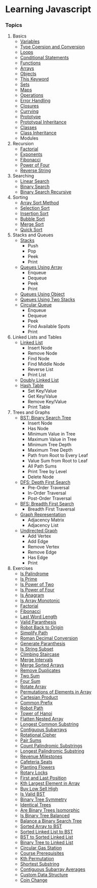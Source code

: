 # Learning Javascript
### Topics
1. Basics
    - [Variables](./Basics/variables.js)
    - [Type Coersion and Conversion](./Basics/type_coersion_coversion.js)
    - [Loops](./Basics/loops.js)
    - [Conditional Statements](./Basics/conditions.js)
    - [Functions](./Basics/functions.js)
    - [Arrays](./Basics/arrays.js)
    - [Objects](./Basics/objects.js)
    - [This Keyword](./Basics/this.js)
    - [Sets](./Basics/sets.js)
    - [Maps](./Basics/maps.js)
    - [Operations](./Basics/operations.js)
    - [Error Handling](./Basics/error.js)
    - [Closures](./Basics/closures.js)
    - [Currying](./Basics/currying.js)
    - [Prototype](./Basics/prototype.js)
    - [Prototypal Inheritance](./Basics/prototypal_inheritance.js)
    - [Classes](./Basics/classes.js)
    - [Class Inheritance](./Basics/class_inheritance.js)
    - Modules
2. Recursion
    - [Factorial](./Recursion/factorial.js)
    - [Exponents](./Recursion/exponents.js)
    - [Fibonacci](./Recursion/fibonacci.js)
    - [Power of Four](./Recursion/power_of_four.js)
    - [Reverse String](./Recursion/reverse_string.js)
3. Searching
    - [Linear Search](./Searching/linear_search.js)
    - [Binary Search](./Searching/binary_search.js)
    - [Binary Search Recursive](./Searching/binary_search_recursive.js)
4. Sorting
    - [Array Sort Method](./Sorting/sort_method.js)
    - [Selection Sort](./Sorting/selection_sort.js)
    - [Insertion Sort](./Sorting/insertion_sort.js)
    - [Bubble Sort](./Sorting/bubble_sort.js)
    - [Merge Sort](./Sorting/merge_sort.js)
    - [Quick Sort](./Sorting/quick_sort.js)
5. Stacks and Queues
    - [Stacks](./Stacks%20and%20Queues/stacks.js)
        - Push
        - Pop
        - Peek
        - Print
    - [Queues Using Array](./Stacks%20and%20Queues/queues_using_array.js)
        - Enqueue
        - Dequeue
        - Peek
        - Print
    - [Queues Using Object](./Stacks%20and%20Queues/queues_using_object.js)
    - [Queues Using Two Stacks](./Stacks%20and%20Queues/queue_using_stacks.js)
    - [Circular Queue](./Stacks%20and%20Queues/circular_queue.js)
        - Enqueue
        - Dequeue
        - Peek
        - Find Available Spots
        - Print
6. Linked Lists and Tables
    - [Linked List](./Linked%20Lists%20and%20Tables/linked_list.js)
        - Insert Node
        - Remove Node
        - Find Node
        - Find Middle Node
        - Reverse List
        - Print List
    - [Doubly Linked List](./Linked%20Lists%20and%20Tables/doubly_linked_list.js)
    - [Hash Table](./Linked%20Lists%20and%20Tables/hash_table.js)
        - Set Key/Value
        - Get Key/Value
        - Remove Key/Value
        - Print Table
7. Trees and Graphs
    - [BST: Binary Search Tree](./Trees%20and%20Graphs/binary_search_tree.js)
        - Insert Node
        - Has Node
        - Minimum Value in Tree
        - Maximum Value in Tree
        - Minimum Tree Depth
        - Maximum Tree Depth
        - Path from Root to Every Leaf
        - Value Sum from Root to Leaf
        - All Path Sums
        - Print Tree by Level
        - Delete Node
    - [DFS: Depth First Search](./Trees%20and%20Graphs/depth_first_search.js)
        - Pre-Order Traversal
        - In-Order Traversal
        - Post-Order Traversal
    - [BFS: Breadth First Search](./Trees%20and%20Graphs/breadth_first_search.js)
        - Breadth First Traversal
    - [Graph Representation](./Trees%20and%20Graphs/graph_representation.js)
        - Adjacency Matrix
        - Adjacency List
    - [Undirected Graph](./Trees%20and%20Graphs/graph.js)
        - Add Vertex
        - Add Edge
        - Remove Vertex
        - Remove Edge
        - Has Edge
        - Print
8. Exercises
    - [Is Palindrome](./Exercises/check_palindrome.js)
    - [Is Prime](./Exercises/check_prime.js)
    - [Is Power of Two](./Exercises/power_of_two.js)
    - [Is Power of Four](./Exercises/power_of_four.js)
    - [Is Anagram](./Exercises/is_anagram.js)
    - [Is Array Monotonic](./Exercises/is_monotonic.js)
    - [Factorial](./Exercises/factorial.js)
    - [Fibonacci](./Exercises/fibonacci.js)
    - [Last Word Length](./Exercises/last_word_length.js)
    - [Valid Paranthesis](./Exercises/valid_paranthesis.js)
    - [Robot Back to Origin](./Exercises/robot_returns_to_origin.js)
    - [Simplify Path](./Exercises/simplify_path.js)
    - [Roman Decimal Conversion](./Exercises/roman_decimal_conversion.js)
    - [Generate Paranthesis](./Exercises/generate_paranthesis.js)
    - [Is String Subset](./Exercises/check_subset.js)
    - [Climbing Staircase](./Exercises/climbing_staircase.js)
    - [Merge Intervals](./Exercises/merge_intervals.js)
    - [Merge Sorted Arrays](./Exercises/merge_sorted_arrays.js)
    - [Remove Duplicates](./Exercises/remove_duplicates.js)
    - [Two Sum](./Exercises/two_sum.js)
    - [Four Sum](./Exercises/four_sum.js)
    - [Rotate Array](./Exercises/rotate_array.js)
    - [Permutations of Elements in Array](./Exercises/array_elements_permutations.js)
    - [Cartesian Product](./Exercises/cartesian_product.js)
    - [Common Prefix](./Exercises/common_prefix.js)
    - [Robot Path](./Exercises/robot_path.js)
    - [Tower of Hanoi](./Exercises/tower_of_hanoi.js)
    - [Flatten Nested Array](./Exercises/flatten_array.js)
    - [Longest Common Substring](./Exercises/longest_common_substring.js)
    - [Contiguous Subarrays](./Exercises/contiguous_subarrays.js)
    - [Rotational Cipher](./Exercises/rotational_cipher.js)
    - [Pair Sums](./Exercises/pair_sums.js)
    - [Count Palindromic Substrings](./Exercises/palindrome_substrings.js)
    - [Longest Palindromic Substring](./Exercises/longest_palindromic_substring.js)
    - [Revenue Milestones](./Exercises/revenue_milestones.js)
    - [Cafeteria Seats](./Exercises/cafeteria_seats.js)
    - [Planting Flowers](./Exercises/can_plant_flower.js)
    - [Rotary Locks](./Exercises/rotary_lock.js)
    - [First and Last Position](./Exercises/first_and_last_position.js)
    - [Kth Largest Element in Array](./Exercises/kth_largest_element.js)
    - [Buy Low Sell High](./Exercises/buy_low_sell_high.js)
    - [Is Valid BST](./Exercises/is_valid_bst.js)
    - [Binary Tree Symmetry](./Exercises/check_binary_tree_symmetry.js)
    - [Identical Trees](./Exercises/identical_trees.js)
    - [Are Binary Trees Isomorphic](./Exercises/are_binary_trees_isomorphic.js)
    - [Is Binary Tree Balanced](./Exercises/is_binary_tree_balanced.js)
    - [Balance a Binary Search Tree](./Exercises/balance_a_bst.js)
    - [Sorted Array to BST](./Exercises/sorted_array_to_bst.js)
    - [Sorted Linked List to BST](./Exercises/sorted_ll_to_bst.js)
    - [BST to Sorted Linked List](./Exercises/bst_to_sorted_ll.js)
    - [Binary Tree to Linked List](./Exercises/bt_to_ll.js)
    - [Circular Gas Station](./Exercises/circular_gas_station.js)
    - [Course Prerequisites](./Exercises/can_finish_courses.js)
    - [Kth Permutation](./Exercises/kth_permutation.js)
    - [Shortest Substring](./Exercises/shortest_substring.js)
    - [Contiguous Subarray Averages](./Exercises/contiguous_subarray_averages.js)
    - [Custom Data Structure](./Exercises/custom_data_structure.js)
    - [Coin Change](./Exercises/coin_change.js)
    